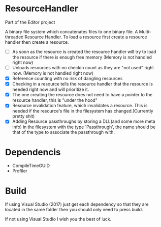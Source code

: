# ResourceHandler
Part of the Editor project

A binary file system which concatenates files to one binary file.
A Multi-threaded Resource Handler.
To load a resource first create a resource handler then create a resource.

- [ ] As soon as the resource is created the resource handler will try to load the resource if there is enough free memory (Memory is not handled right now)
- [ ] Unloads resources with no checkin count as they are "not used" right now. (Memory is not handled right now)
- [x] Reference counting with no risk of dangling resources
- [x] Checking in a resource tells the resource handler that the resource is needed right now and will prioritize it.
- [x] The one creating the resource does not need to have a pointer to the resource handler, this is "under the hood"
- [x] Resource invalidation feature, which invalidates a resource. This is needed if the resource's file in the filesystem has changed.(Currently pretty shit)
- [x] Adding Resource passthroughs by storing a DLL(and some more meta info) in the filesystem with the type 'Passthrough', the name should be that of the type to associate the passthrough with.
# Dependencis
* CompileTimeGUID
* Profiler

# Build
If using Visual Studio (2017) just get each dependency so that they are located in the same folder then you should only need to press build.

If not using Visual Studio I wish you the best of luck.
